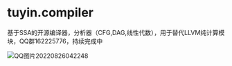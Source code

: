 # tuyin.compiler
基于SSA的开源编译器，分析器（CFG,DAG,线性代数），用于替代LLVM纯计算模块，QQ群162225776，持续完成中

![QQ图片20220826042248](https://user-images.githubusercontent.com/103913993/186762626-fe38f506-06bf-4d56-9aad-dab2b43411d2.jpg)

